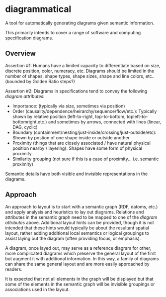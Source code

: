 # diagrammatical
A tool for automatically generating diagrams given semantic information.

This primarily intends to cover a range of software and computing specification diagrams.

## Overview

Assertion #1: Humans have a limited capacity to differentiate based on size, discrete position, color, numeracy, etc. Diagrams should be limited in the number of shapes, shape types, shape sizes, shape and line colors, etc.. (bounded by Golden Ratio steps?)

Assertion #2: Diagrams in specifications tend to convey the following _diagram attributes_:

* Importance: (typically via size, sometimes via position)
* Order (causality/dependence/heirarchy/sequence/flow/etc.): Typically shown by relative position (left-to-right, top-to-bottom, topleft-to-bottomright,etc.) and sometimes by arrows, connected with lines (linear, DAG, cyclic)
* Boundary (containment/nesting/just-inside/crossing/just-outside/etc): Shown by postion of one shape inside or outside another
* Proximity (things that are closely associated / have natural physical position nearby / layering): Shapes have some form of physical proximity
* Similarity grouping (not sure if this is a case of proximity... i.e. semantic proximity)

Semantic details have both visible and invisible representations in the diagrams.

## Approach

An approach to layout is to start with a semantic graph (RDF, datoms, etc.) and apply analysis and heuristics to lay out diagrams. Relations and attributes in the semantic graph need to be mapped to one of the _diagram attributes_ above. Additional layout hints can be provided, though it is not intended that these hints would typically be about the resultant spatial layout, rather adding additional local semantics or logical groupings to assist laying out the diagram (often providing focus, or emphasis).

A diagram, once layed out, may serve as a reference diagram for other, more complicated diagrams which preserve the general layout of the first but augment it with additional information. In this way, a family of diagrams can share the same general layout and are more easily approached by readers.

It is expected that not all elements in the graph will be displayed but that some of the elements in the semantic graph will be invisible groupings or associations used in the layout.
